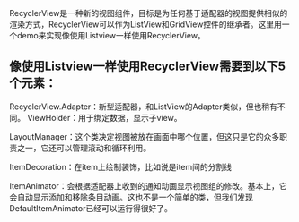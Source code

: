 RecyclerView是一种新的视图组件，目标是为任何基于适配器的视图提供相似的渲染方式，RecyclerView可以作为ListView和GridView控件的继承者。这里用一个demo来实现像使用Listview一样使用RecyclerView。


像使用Listview一样使用RecyclerView需要到以下5个元素：
-------

RecyclerView.Adapter：新型适配器，和ListView的Adapter类似，但也稍有不同。
ViewHolder：用于绑定数据，显示子view。

LayoutManager：这个类决定视图被放在画面中哪个位置，但这只是它的众多职责之一，它还可以管理滚动和循环利用。

ItemDecoration：在item上绘制装饰，比如说是item间的分割线

ItemAnimator：会根据适配器上收到的通知动画显示视图组的修改。基本上，它会自动显示添加和移除条目动画。这也不是一个简单的类，但我们发现DefaultItemAnimator已经可以运行得很好了。
